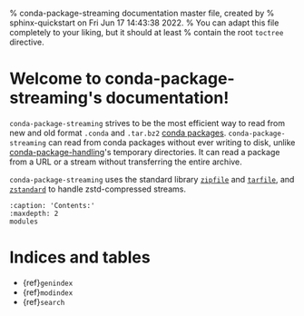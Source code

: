 % conda-package-streaming documentation master file, created by
% sphinx-quickstart on Fri Jun 17 14:43:38 2022.
% You can adapt this file completely to your liking, but it should at least
% contain the root `toctree` directive.

# Welcome to conda-package-streaming's documentation!

`conda-package-streaming` strives to be the most efficient way to read from new
and old format `.conda` and `.tar.bz2` [conda
packages](https://docs.conda.io/projects/conda/en/latest/user-guide/concepts/packages.html).
`conda-package-streaming` can read from conda packages without ever writing to
disk, unlike
[conda-package-handling](https://github.com/conda/conda-package-handling)'s
temporary directories. It can read a package from a URL or a stream without
transferring the entire archive.

`conda-package-streaming` uses the standard library
[`zipfile`](https://docs.python.org/3/library/zipfile.html) and
[`tarfile`](https://docs.python.org/3/library/tarfile.html), and
[`zstandard`](https://github.com/indygreg/python-zstandard) to handle
zstd-compressed streams.

```{toctree}
:caption: 'Contents:'
:maxdepth: 2
modules
```

# Indices and tables

- {ref}`genindex`
- {ref}`modindex`
- {ref}`search`
